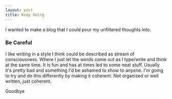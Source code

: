 ```yaml
---
layout: post
title: Keep Going
---
```


I wanted to make a blog that I could pour my unfiltered thoughts into.

### Be Careful

I like writing in a style I think could be described as stream of consciousness.
Where I just let the words come out as I type/write and think at the same time.
It is fun and has at times led to some neat stuff. Usually it's pretty bad and something I'd be ashamed to show to anyone.
I'm going to try and do this differently by making it coherent. Not organized or well written, just coherent.



Goodbye
